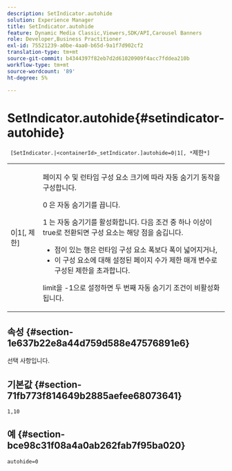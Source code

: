 ```yaml
---
description: SetIndicator.autohide
solution: Experience Manager
title: SetIndicator.autohide
feature: Dynamic Media Classic,Viewers,SDK/API,Carousel Banners
role: Developer,Business Practitioner
exl-id: 75521239-a0be-4aa0-b65d-9a1f7d902cf2
translation-type: tm+mt
source-git-commit: b4344397f82eb7d2d61020909f4acc7fddea210b
workflow-type: tm+mt
source-wordcount: '89'
ht-degree: 5%

---
```


# SetIndicator.autohide{#setindicator-autohide}

` [SetIndicator.|<containerId>_setIndicator.]autohide=0|1[, *`제한`*]`

<table id="table_0BEA0B5FFDF64E5594B534B2A87A6D88"> 
 <tbody> 
  <tr> 
   <td colname="col1"> <p> <span class="codeph">0|1[,<span class="varname"> 제한</span>]</span> </p> </td> 
   <td colname="col2"> <p> 페이지 수 및 런타임 구성 요소 크기에 따라 자동 숨기기 동작을 구성합니다. </p> <p> <span class="codeph"> 0</span> 은 자동 숨기기를 끕니다. </p> <p> <span class="codeph"> 1</span> 는 자동 숨기기를 활성화합니다. 다음 조건 중 하나 이상이 true로 전환되면 구성 요소는 해당 점을 숨깁니다. </p> <p> 
     <ul id="ul_A7F9C1DDC6AE44BAA348B3AD440A4EDD"> 
      <li id="li_39332158806445DF874C5A52F1331B8B">점이 있는 행은 런타임 구성 요소 폭보다 폭이 넓어지거나, </li> 
      <li id="li_E30BAC8B609147ADB8824000F5729B21">이 구성 요소에 대해 설정된 페이지 수가 <span class="codeph"><span class="varname"> 제한</span></span> 매개 변수로 구성된 제한을 초과합니다. </li> 
     </ul> </p> <p> <span class="codeph"><span class="varname"> limit</span></span>을 <span class="codeph"> -1</span>으로 설정하면 두 번째 자동 숨기기 조건이 비활성화됩니다. </p> </td> 
  </tr> 
 </tbody> 
</table>

## 속성 {#section-1e637b22e8a44d759d588e47576891e6}

선택 사항입니다.

## 기본값 {#section-71fb773f814649b2885aefee68073641}

`1,10`

## 예 {#section-bce98c31f08a4a0ab262fab7f95ba020}

`autohide=0`
